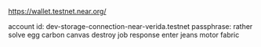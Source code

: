 

https://wallet.testnet.near.org/

account id: dev-storage-connection-near-verida.testnet
passphrase: rather solve egg carbon canvas destroy job response enter jeans motor fabric 